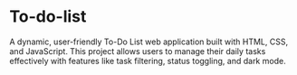 # To-do-list
A dynamic, user-friendly To-Do List web application built with HTML, CSS, and JavaScript. This project allows users to manage their daily tasks effectively with features like task filtering, status toggling, and dark mode. 

